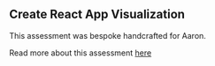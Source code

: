 ## Create React App Visualization

This assessment was bespoke handcrafted for Aaron.

Read more about this assessment [here](https://react.eogresources.com)
